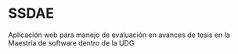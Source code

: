 # SSDAE
Aplicación web para manejo de evaluación en avances de tesis en la Maestría de software dentro de la UDG
